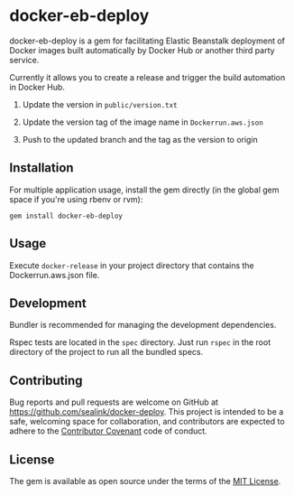 # docker-eb-deploy

docker-eb-deploy is a gem for facilitating Elastic Beanstalk deployment of
Docker images built automatically by Docker Hub or another third party service.

Currently it allows you to create a release and trigger the build automation in
Docker Hub.

1. Update the version in `public/version.txt`

1. Update the version tag of the image name in `Dockerrun.aws.json`

1. Push to the updated branch and the tag as the version to origin

## Installation

For multiple application usage, install the gem directly (in the global gem
space if you're using rbenv or rvm):

```shell
gem install docker-eb-deploy
```

## Usage

Execute `docker-release` in your project directory
that contains the Dockerrun.aws.json file.

## Development

Bundler is recommended for managing the development dependencies.

Rspec tests are located in the `spec` directory.  Just run `rspec` in the root
directory of the project to run all the bundled specs.

## Contributing

Bug reports and pull requests are welcome on GitHub at
https://github.com/sealink/docker-deploy. This project is intended to be a safe,
welcoming space for collaboration, and contributors are expected to adhere to
the [Contributor Covenant](contributor-covenant.org) code of conduct.

## License

The gem is available as open source under the terms of the [MIT
License](http://opensource.org/licenses/MIT).
